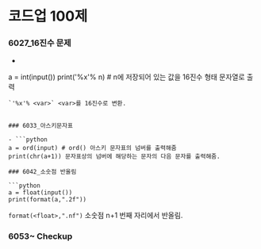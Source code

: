 # 코드업 100제

### 6027_16진수 문제

- ```python
a = int(input())
print('%x'% n) # n에 저장되어 있는 값을 16진수 형태 문자열로 출력 
  ```
`'%x'% <var>` <var>를 16진수로 변환.


### 6033_아스키문자표

- ```python
a = ord(input) # ord() 아스키 문자표의 넘버를 출력해줌
print(chr(a+1)) 문자표상의 넘버에 해당하는 문자의 다음 문자를 출력해줌.

### 6042_소숫점 반올림

```python
a = float(input())
print(format(a,".2f"))
```
`format(<float>,".nf")` 소숫점 n+1 번째 자리에서 반올림.


### 6053~ Checkup